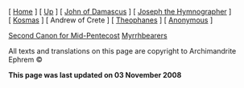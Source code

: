 \[ [Home](index.md) \] \[ [Up](canons.md) \] \[ [John of Damascus](john-dam.md) \] \[ [Joseph the Hymnographer](jo-hym.md) \] \[ [Kosmas](kosmas.md) \] \[ Andrew of Crete \] \[ [Theophanes](theophan.md) \] \[ [Anonymous](anonymou.md) \]

[Second Canon for Mid-Pentecost](midpent2.md)
[Myrrhbearers](myrrhcan.md)

All texts and translations on this page are copyright to
Archimandrite Ephrem ©

**This page was last updated on 03 November 2008**

